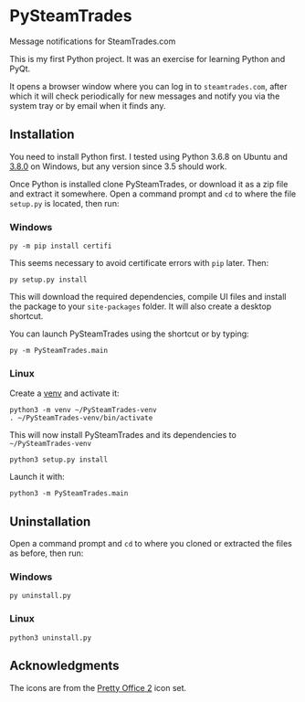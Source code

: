 # PySteamTrades
Message notifications for SteamTrades.com

This is my first Python project. It was an exercise for learning Python and PyQt.

It opens a browser window where you can log in to `steamtrades.com`, after which it will check periodically for new messages and notify you via the system tray or by email when it finds any.

## Installation
You need to install Python first. I tested using Python 3.6.8 on Ubuntu and [3.8.0](https://www.python.org/ftp/python/3.8.0/python-3.8.0-amd64.exe) on Windows, but any version since 3.5 should work.

Once Python is installed clone PySteamTrades, or download it as a zip file and extract it somewhere. Open a command prompt and `cd` to where the file `setup.py` is located, then run:

### Windows
```py -m pip install certifi```

This seems necessary to avoid certificate errors with `pip` later. Then:

```py setup.py install```

This will download the required dependencies, compile UI files and install the package to your `site-packages` folder. It will also create a desktop shortcut.

You can launch PySteamTrades using the shortcut or by typing:

```py -m PySteamTrades.main```

### Linux

Create a [venv](https://docs.python.org/3/library/venv.html) and activate it:

```
python3 -m venv ~/PySteamTrades-venv
. ~/PySteamTrades-venv/bin/activate
```
This will now install PySteamTrades and its dependencies to `~/PySteamTrades-venv`

```python3 setup.py install```

Launch it with:

```python3 -m PySteamTrades.main```

## Uninstallation
Open a command prompt and `cd` to where you cloned or extracted the files as before, then run:

### Windows

```py uninstall.py```

### Linux

```python3 uninstall.py```

## Acknowledgments
The icons are from the [Pretty Office 2](http://www.customicondesign.com/pretty-office-icon-part-2/) icon set.

